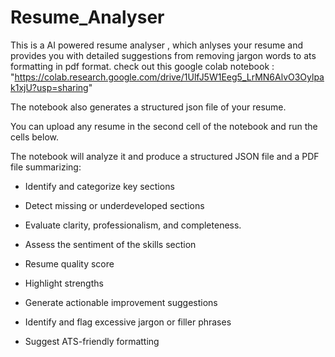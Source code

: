 # Resume_Analyser
This is a AI powered resume analyser , which anlyses your resume and provides you with detailed suggestions from removing jargon words to ats formatting in pdf format.
  check out this google colab notebook : "https://colab.research.google.com/drive/1UlfJ5W1Eeg5_LrMN6AlvO3Oylpak1xjU?usp=sharing"

  The notebook also generates a structured json file of your resume.

  You can upload any resume in the second cell of the notebook and run the cells below.

The notebook will analyze it and produce a structured JSON file and a PDF file summarizing:

- Identify and categorize key sections

- Detect missing or underdeveloped sections

- Evaluate clarity, professionalism, and completeness. 

- Assess the sentiment of the skills section

- Resume quality score

- Highlight strengths 

- Generate actionable improvement suggestions  

- Identify and flag excessive jargon or filler phrases

- Suggest ATS-friendly formatting 
